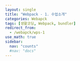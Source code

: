```yaml
---
layout: single
title: "Webpack - 1. 수업소개"
categories: Webapck
tags: [생활코딩, Webpack, bundler]
redirect_from: 
  - /webapck/wps-1
use_math: true
sidebar:
  nav: "counts"
  #nav: "docs"
---
```

<br>
